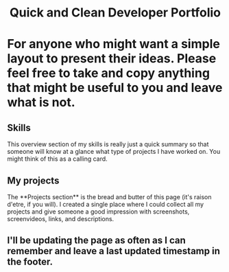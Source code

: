 <h1 align="center">
  Quick and Clean Developer Portfolio 
</h1>

# For anyone who might want a simple layout to present their ideas. Please feel free to take and copy anything that might be useful to you and leave what is not.

<h2>Skills</h2>
This overview section of my skills is really just a quick summary so that someone will know at a glance what type of projects I have worked on. 
You might think of this as a calling card.

<h2>My projects</h2> 
The **Projects section** is the bread and butter of this page (it's raison d'etre, if you will). I created a single place where I could collect all my projects and give someone a good impression with screenshots, screenvideos, links, and descriptions.

## I'll be updating the page as often as I can remember and leave a **last updated** timestamp in the footer.
